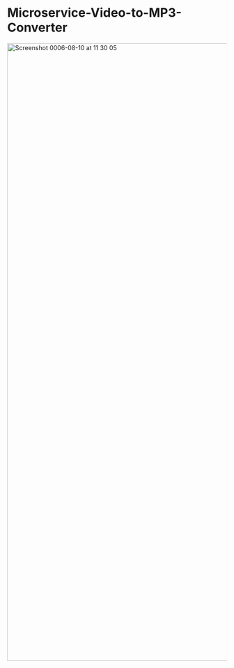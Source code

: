 # Microservice-Video-to-MP3-Converter

<img width="1419" alt="Screenshot 0006-08-10 at 11 30 05" src="https://github.com/user-attachments/assets/74e03dc6-78f7-4d3b-aeeb-afe44ade54f9">

